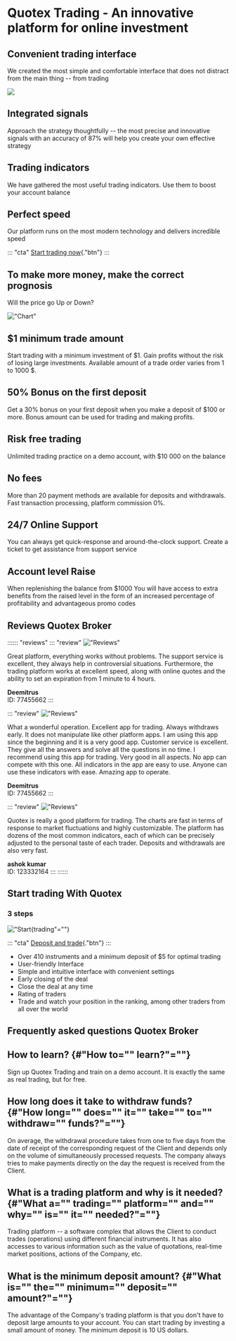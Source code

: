 # Quotex Trading - An innovative platform for online investment

## Convenient trading interface

We created the most simple and comfortable interface that does not
distract from the main thing -- from trading

[![](https://static.quotex.io/files/10_en/300_250.jpg)](https://traff.sbs/brokerqxlid)

## Integrated signals

Approach the strategy thoughtfully -- the most precise and innovative
signals with an accuracy of 87% will help you create your own effective
strategy

## Trading indicators

We have gathered the most useful trading indicators. Use them to boost
your account balance

## Perfect speed

Our platform runs on the most modern technology and delivers incredible
speed

::: \"cta\"
[Start trading
now](\%22https://traff.sbs/quotexonelink\%22){."btn"}
:::

## To make more money, make the correct prognosis

Will the price go Up or Down?

!["Chart"](\%22https://quotex.net.in/wp-content/uploads/2022/03/char.svg\%22)

## \$1 minimum trade amount

Start trading with a minimum investment of \$1. Gain profits without the
risk of losing large investments. Available amount of a trade order
varies from 1 to 1000 \$.

## 50% Bonus on the first deposit

Get a 30% bonus on your first deposit when you make a deposit of \$100
or more. Bonus amount can be used for trading and making profits.

## Risk free trading

Unlimited trading practice on a demo account, with \$10 000 on the
balance

## No fees

More than 20 payment methods are available for deposits and withdrawals.
Fast transaction processing, platform commission 0%.

## 24/7 Online Support

You can always get quick-response and around-the-clock support. Create a
ticket to get assistance from support service

## Account level Raise

When replenishing the balance from \$1000 You will have access to extra
benefits from the raised level in the form of an increased percentage of
profitability and advantageous promo codes

## Reviews Quotex Broker

:::::: \"reviews\"
::: \"review\"
!["Reviews"](\%22https://quotex.net.in/wp-content/uploads/2022/03/reviews-appraisals@3x.png\%22)

Great platform, everything works without problems. The support service
is excellent, they always help in controversial situations. Furthermore,
the trading platform works at excellent speed, along with online quotes
and the ability to set an expiration from 1 minute to 4 hours.

**Deemitrus**\
ID: 77455662
:::

::: \"review\"
!["Reviews"](\%22https://quotex.net.in/wp-content/uploads/2022/03/reviews-appraisals@3x.png\%22)

What a wonderful operation. Excellent app for trading. Always withdraws
early. It does not manipulate like other platform apps. I am using this
app since the beginning and it is a very good app. Customer service is
excellent. They give all the answers and solve all the questions in no
time. I recommend using this app for trading. Very good in all aspects.
No app can compete with this one. All indicators in the app are easy to
use. Anyone can use these indicators with ease. Amazing app to operate.

**Deemitrus**\
ID: 77455662
:::

::: \"review\"
!["Reviews"](\%22https://quotex.net.in/wp-content/uploads/2022/03/reviews-appraisals@3x.png\%22)

Quotex is really a good platform for trading. The charts are fast in
terms of response to market fluctuations and highly customizable. The
platform has dozens of the most common indicators, each of which can be
precisely adjusted to the personal taste of each trader. Deposits and
withdrawals are also very fast.

**ashok kumar**\
ID: 123332164
:::
::::::

## Start trading With Quotex

### 3 steps

!["Start](\%22https://quotex.net.in/wp-content/uploads/2022/03/start-trading-3@3x.png\%22){trading"=""}

::: \"cta\"
[Deposit and
trade](\%22https://traff.sbs/quotexonelink\%22){."btn"}
:::

-   Over 410 instruments and a minimum deposit of \$5 for optimal
    trading
-   User-friendly Interface
-   Simple and intuitive interface with convenient settings
-   Early closing of the deal
-   Close the deal at any time
-   Rating of traders
-   Trade and watch your position in the ranking, among other traders
    from all over the world

## Frequently asked questions Quotex Broker

## How to learn? {#"How to="" learn?"=""}

Sign up Quotex Trading and train on a demo account. It is exactly the
same as real trading, but for free.

## How long does it take to withdraw funds? {#"How long="" does="" it="" take="" to="" withdraw="" funds?"=""}

On average, the withdrawal procedure takes from one to five days from
the date of receipt of the corresponding request of the Client and
depends only on the volume of simultaneously processed requests. The
company always tries to make payments directly on the day the request is
received from the Client.

## What is a trading platform and why is it needed? {#"What a="" trading="" platform="" and="" why="" is="" it="" needed?"=""}

Trading platform -- a software complex that allows the Client to conduct
trades (operations) using different financial instruments. It has also
accesses to various information such as the value of quotations,
real-time market positions, actions of the Company, etc.

## What is the minimum deposit amount? {#"What is="" the="" minimum="" deposit="" amount?"=""}

The advantage of the Company's trading platform is that you don't have
to deposit large amounts to your account. You can start trading by
investing a small amount of money. The minimum deposit is 10 US dollars.

